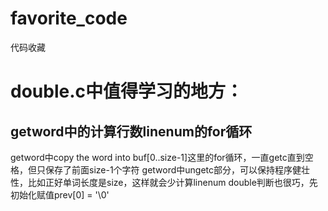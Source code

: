 favorite_code
=============

代码收藏

double.c中值得学习的地方：
=

  getword中的计算行数linenum的for循环
  --
  getword中copy the word into buf[0..size-1]这里的for循环，一直getc直到空格，但只保存了前面size-1个字符
  getword中ungetc部分，可以保持程序健壮性，比如正好单词长度是size，这样就会少计算linenum
  double判断也很巧，先初始化赋值prev[0] = '\0'
